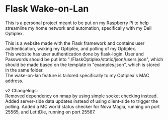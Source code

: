 # Flask Wake-on-Lan
This is a personal project meant to be put on my Raspberry Pi to help streamline my home network and automation, specifically with my Dell Optiplex.

This is a website made with the Flask framework and contains user authentication, waking my Optiplex, and polling of my Optiplex. \
This website has user authentication done by flask-login. User and Passwords should be put into "./FlaskOptiplex/static/json/users.json", which should be made based on the template in "examples.json", which is stored in the same folder. \
The wake-on-lan feature is tailored specifically to my Optiplex's MAC address. 

v2 Changelogs: \
Removed dependency on nmap by using simple socket checking instead.
Added server-side data updates instead of using client-side to trigger the polling.
Added a MC world status checker for Nova Magia, running on port 25565, and LetItDie, running on port 25567.
